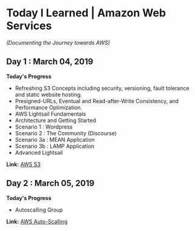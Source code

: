 # Today I Learned | Amazon Web Services
_(Documenting the Journey towards AWS)_

## Day 1 : March 04, 2019

**Today's Progress**

- Refreshing S3 Concepts including security, versioning, fault tolerance and static website hosting.
- Presigned-URLs, Eventual and Read-after-Write Consistency, and Performance Optimization.
- AWS Lightsail Fundamentals
- Architecture and Getting Started
- Scenario 1 : Wordpress
- Scenario 2 : The Community (Discourse)
- Scenario 3a : MEAN Application
- Scenario 3b : LAMP Application
- Advanced Lightsail

**Link:**   [AWS S3](https://docs.aws.amazon.com/s3/index.html?id=docs_gateway#lang/en_us)


## Day 2 : March 05, 2019

**Today's Progress**

- Autoscalling Group


**Link:**   [AWS Auto-Scalling](https://aws.amazon.com/ec2/autoscaling/faqs/)
